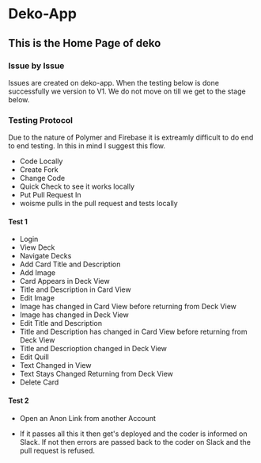 # Deko-App
## This is the Home Page of deko

### Issue by Issue
Issues are created on deko-app. When the testing below is done successfully we version to V1. We do not move on till we get to the stage below.

### Testing Protocol

Due to the nature of Polymer and Firebase it is extreamly difficult to do end to end testing. In this in mind I suggest this flow.

* Code Locally
* Create Fork
* Change Code
* Quick Check to see it works locally
* Put Pull Request In
* woisme pulls in the pull request and tests locally

#### Test 1
  - Login
  - View Deck
  - Navigate Decks
  - Add Card Title and Description
  - Add Image
  - Card Appears in Deck View
  - Title and Description in Card View
  - Edit Image
  - Image has changed in Card View before returning from Deck View
  - Image has changed in Deck View
  - Edit Title and Description
  - Title and Description has changed in Card View before returning from Deck View
  - Title and Descrioption changed in Deck View
  - Edit Quill
  - Text Changed in View
  - Text Stays Changed Returning from Deck View
  - Delete Card

#### Test 2
  - Open an Anon Link from another Account



* If it passes all this it then get's deployed and the coder is informed on Slack. If not then errors are passed back to the coder on Slack and the pull request is refused.

